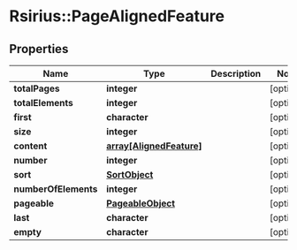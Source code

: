 # Rsirius::PageAlignedFeature


## Properties
Name | Type | Description | Notes
------------ | ------------- | ------------- | -------------
**totalPages** | **integer** |  | [optional] 
**totalElements** | **integer** |  | [optional] 
**first** | **character** |  | [optional] 
**size** | **integer** |  | [optional] 
**content** | [**array[AlignedFeature]**](AlignedFeature.md) |  | [optional] 
**number** | **integer** |  | [optional] 
**sort** | [**SortObject**](SortObject.md) |  | [optional] 
**numberOfElements** | **integer** |  | [optional] 
**pageable** | [**PageableObject**](PageableObject.md) |  | [optional] 
**last** | **character** |  | [optional] 
**empty** | **character** |  | [optional] 


